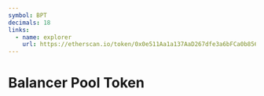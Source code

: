 ```yaml
---
symbol: BPT
decimals: 18
links:
  - name: explorer
    url: https://etherscan.io/token/0x0e511Aa1a137AaD267dfe3a6bFCa0b856C1a3682
---
```


# Balancer Pool Token
